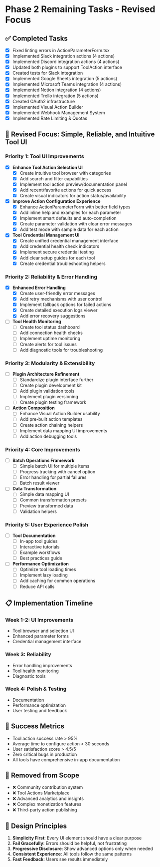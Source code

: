 # Phase 2 Remaining Tasks - Revised Focus

## ✅ Completed Tasks

- [x] Fixed linting errors in ActionParameterForm.tsx
- [x] Implemented Slack integration actions (4 actions)
- [x] Implemented Discord integration actions (4 actions)
- [x] Updated both plugins to support ToolAction interface
- [x] Created tests for Slack integration
- [x] Implemented Google Sheets integration (5 actions)
- [x] Implemented Microsoft Teams integration (4 actions)
- [x] Implemented Notion integration (4 actions)
- [x] Implemented Trello integration (5 actions)
- [x] Created OAuth2 infrastructure
- [x] Implemented Visual Action Builder
- [x] Implemented Webhook Management System
- [x] Implemented Rate Limiting & Quotas

## 🎯 Revised Focus: Simple, Reliable, and Intuitive Tool UI

### Priority 1: Tool UI Improvements

- [x] **Enhance Tool Action Selection UI**
  - [x] Create intuitive tool browser with categories
  - [x] Add search and filter capabilities
  - [x] Implement tool action preview/documentation panel
  - [x] Add recent/favorite actions for quick access
  - [x] Create visual indicators for action status/availability

- [x] **Improve Action Configuration Experience**
  - [x] Enhance ActionParameterForm with better field types
  - [x] Add inline help and examples for each parameter
  - [x] Implement smart defaults and auto-completion
  - [x] Create parameter validation with clear error messages
  - [x] Add test mode with sample data for each action

- [x] **Tool Credential Management UI**
  - [x] Create unified credential management interface
  - [x] Add credential health check indicators
  - [x] Implement secure credential testing
  - [x] Add clear setup guides for each tool
  - [x] Create credential troubleshooting helpers

### Priority 2: Reliability & Error Handling

- [x] **Enhanced Error Handling**
  - [x] Create user-friendly error messages
  - [x] Add retry mechanisms with user control
  - [x] Implement fallback options for failed actions
  - [x] Create detailed execution logs viewer
  - [x] Add error recovery suggestions

- [ ] **Tool Health Monitoring**
  - [ ] Create tool status dashboard
  - [ ] Add connection health checks
  - [ ] Implement uptime monitoring
  - [ ] Create alerts for tool issues
  - [ ] Add diagnostic tools for troubleshooting

### Priority 3: Modularity & Extensibility

- [ ] **Plugin Architecture Refinement**
  - [ ] Standardize plugin interface further
  - [ ] Create plugin development kit
  - [ ] Add plugin validation tools
  - [ ] Implement plugin versioning
  - [ ] Create plugin testing framework

- [ ] **Action Composition**
  - [ ] Enhance Visual Action Builder usability
  - [ ] Add pre-built action templates
  - [ ] Create action chaining helpers
  - [ ] Implement data mapping UI improvements
  - [ ] Add action debugging tools

### Priority 4: Core Improvements

- [ ] **Batch Operations Framework**
  - [ ] Simple batch UI for multiple items
  - [ ] Progress tracking with cancel option
  - [ ] Error handling for partial failures
  - [ ] Batch result viewer

- [ ] **Data Transformation**
  - [ ] Simple data mapping UI
  - [ ] Common transformation presets
  - [ ] Preview transformed data
  - [ ] Validation helpers

### Priority 5: User Experience Polish

- [ ] **Tool Documentation**
  - [ ] In-app tool guides
  - [ ] Interactive tutorials
  - [ ] Example workflows
  - [ ] Best practices guide

- [ ] **Performance Optimization**
  - [ ] Optimize tool loading times
  - [ ] Implement lazy loading
  - [ ] Add caching for common operations
  - [ ] Reduce API calls

## 📋 Implementation Timeline

### Week 1-2: UI Improvements

- Tool browser and selection UI
- Enhanced parameter forms
- Credential management interface

### Week 3: Reliability

- Error handling improvements
- Tool health monitoring
- Diagnostic tools

### Week 4: Polish & Testing

- Documentation
- Performance optimization
- User testing and feedback

## 🎯 Success Metrics

- Tool action success rate > 95%
- Average time to configure action < 30 seconds
- User satisfaction score > 4.5/5
- Zero critical bugs in production
- All tools have comprehensive in-app documentation

## 🚫 Removed from Scope

- ❌ Community contribution system
- ❌ Tool Actions Marketplace
- ❌ Advanced analytics and insights
- ❌ Complex monetization features
- ❌ Third-party action publishing

## 📝 Design Principles

1. **Simplicity First**: Every UI element should have a clear purpose
2. **Fail Gracefully**: Errors should be helpful, not frustrating
3. **Progressive Disclosure**: Show advanced options only when needed
4. **Consistent Experience**: All tools follow the same patterns
5. **Fast Feedback**: Users see results immediately
